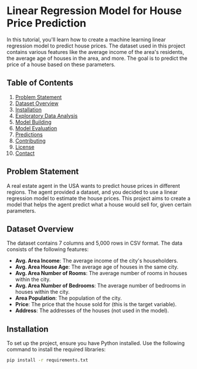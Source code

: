 # Linear Regression Model for House Price Prediction

In this tutorial, you'll learn how to create a machine learning linear regression model to predict house prices. The dataset used in this project contains various features like the average income of the area's residents, the average age of houses in the area, and more. The goal is to predict the price of a house based on these parameters.

## Table of Contents
1. [Problem Statement](#problem-statement)
2. [Dataset Overview](#dataset-overview)
3. [Installation](#installation)
4. [Exploratory Data Analysis](#exploratory-data-analysis)
5. [Model Building](#model-building)
6. [Model Evaluation](#model-evaluation)
7. [Predictions](#predictions)
8. [Contributing](#contributing)
9. [License](#license)
10. [Contact](#contact)

## Problem Statement
A real estate agent in the USA wants to predict house prices in different regions. The agent provided a dataset, and you decided to use a linear regression model to estimate the house prices. This project aims to create a model that helps the agent predict what a house would sell for, given certain parameters.

## Dataset Overview
The dataset contains 7 columns and 5,000 rows in CSV format. The data consists of the following features:

- **Avg. Area Income**: The average income of the city's householders.
- **Avg. Area House Age**: The average age of houses in the same city.
- **Avg. Area Number of Rooms**: The average number of rooms in houses within the city.
- **Avg. Area Number of Bedrooms**: The average number of bedrooms in houses within the city.
- **Area Population**: The population of the city.
- **Price**: The price that the house sold for (this is the target variable).
- **Address**: The addresses of the houses (not used in the model).

## Installation
To set up the project, ensure you have Python installed. Use the following command to install the required libraries:

```bash
pip install -r requirements.txt
